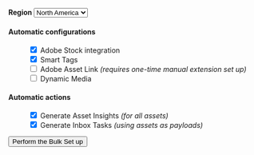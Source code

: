 <form method="get" action="/apps/demo-utils/instructions/bulk-setup.install.html">

<label for="region"><strong>Region</strong></label>
<select name="region">
    <option value="na" selected>North America</option>
    <option value="emea">EMEA</option>
    <option value="apac">APAC</option>
</select>

<dl>

<dt><h4>Automatic configurations</h4></dt>

<dd>
    <input type="checkbox" id="adobe-stock" name="adobe-stock" value="install" checked/>
    <label for="adobe-stock">Adobe Stock integration</label>
</dd>

<dd>
    <input type="checkbox" id="smart-tags" name="smart-tags" value="install" checked/>
    <label for="smart-tags">Smart Tags</label>
</dd>


<dd>
    <input type="checkbox" id="adobe-asset-link" name="adobe-asset-link" value="install"/>
    <label for="adobe-asset-link">Adobe Asset Link <em>(requires one-time manual extension set up)</em></label>
</dd>


<dd>
    <input type="checkbox" id="dynamic-media-scene7" name="dynamic-media-scene7" value="install"/>
    <label for="dynamic-media-scene7">Dynamic Media</label>
</dd>

<dt><h4>Automatic actions</h4></dt>

<dd>
    <input type="checkbox" id="asset-insights" name="asset-insights" value="apply" checked/>
    <label for="asset-insights">Generate Asset Insights <em>(for all assets)</em></label>
</dd>

<dd>
    <input type="checkbox" id="inbox-tasks" name="inbox-tasks" value="apply" checked/>
    <label for="inbox-tasks">Generate Inbox Tasks <em>(using assets as payloads)</em></label>
</dd>

</dl>

<input type="submit" value="Perform the Bulk Set up" class="button"/>
</form>